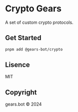 # Crypto Gears

A set of custom crypto protocols.

## Get Started

```bash
pnpm add @gears-bot/crypto
```

## Lisence

MIT

## Copyright

gears.bot © 2024 
